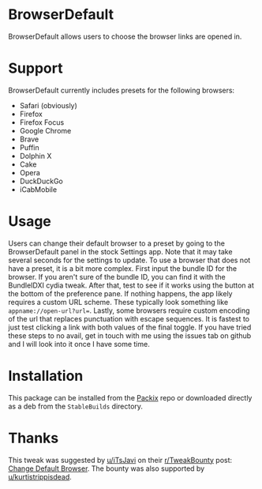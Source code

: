 # BrowserDefault
BrowserDefault allows users to choose the browser links are opened in.

# Support
BrowserDefault currently includes presets for the following browsers:
- Safari (obviously)
- Firefox
- Firefox Focus
- Google Chrome
- Brave
- Puffin
- Dolphin X
- Cake
- Opera
- DuckDuckGo
- iCabMobile

# Usage
Users can change their default browser to a preset by going to the BrowserDefault panel in the stock Settings app.  Note that it may take several seconds for the settings to update.
To use a browser that does not have a preset, it is a bit more complex.  First input the bundle ID for the browser.  If you aren't sure of the bundle ID, you can find it with the BundleIDXI cydia tweak.  After that, test to see if it works using the button at the bottom of the preference pane.  If nothing happens, the app likely requires a custom URL scheme.  These typically look something like `appname://open-url?url=`.  Lastly, some browsers require custom encoding of the url that replaces punctuation with escape sequences.  It is fastest to just test clicking a link with both values of the final toggle.  If you have tried these steps to no avail, get in touch with me using the issues tab on github and I will look into it once I have some time.

# Installation
This package can be installed from the [Packix](https://repo.packix.com) repo or downloaded directly as a deb from the `StableBuilds` directory.

# Thanks
This tweak was suggested by [u/iTsJavi](https://www.reddit.com/user/iTsJavi) on their [r/TweakBounty](https://www.reddit.com/r/TweakBounty) post: [Change Default Browser](https://www.reddit.com/r/TweakBounty/comments/b2yj6t/101211_change_default_browser/).  The bounty was also supported by [u/kurtistrippisdead](https://www.reddit.com/u/kurtistrippisdead).
